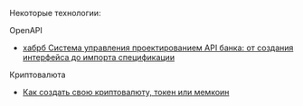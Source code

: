 Некоторые технологии:  

OpenAPI
- [хабрб Система управления проектированием API банка: от создания интерфейса до импорта спецификации](https://habr.com/ru/companies/ibs/articles/889832/)

Криптовалюта
- [Как создать свою криптовалюту, токен или мемкоин](https://habr.com/ru/articles/890370/)
